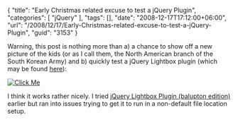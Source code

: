 {
	"title": "Early Christmas related excuse to test a jQuery Plugin",
	"categories": [
		"jQuery"
	],
	"tags": [],
	"date": "2008-12-17T17:12:00+06:00",
	"url": "/2008/12/17/Early-Christmas-related-excuse-to-test-a-jQuery-Plugin",
	"guid": "3153"
}

Warning, this post is nothing more than a) a chance to show off a new picture of the kids (or as I call them, the North American branch of the South Korean Army) and b) quickly test a jQuery Lightbox plugin (which may be found <a href="http://jquery.com/demo/thickbox/">here</a>):


<script type="text/javascript" src="http://www.raymondcamden.com/js/jquery.js"></script>
<script type="text/javascript" src="http://www.coldfusionjedi.com/js/thickbox/thickbox.js"></script>
<link rel="stylesheet" href="http://www.coldfusionjedi.com/js/thickbox/thickbox.css" type="text/css" media="screen" />

<p>
<a href="http://www.coldfusionjedi.com/images/santa2008_larger.jpg" title="Christmas 2008" class="thickbox"><img border="0" src="http://www.coldfusionjedi.com/images/santa2008_smaller.jpg" alt="Click Me"/></a>
</p>

I think it works rather nicely. I tried <a href="http://plugins.jquery.com/project/jquerylightbox_bal">jQuery Lightbox Plugin (balupton edition)</a> earlier but ran into issues trying to get it to run in a non-default file location setup.